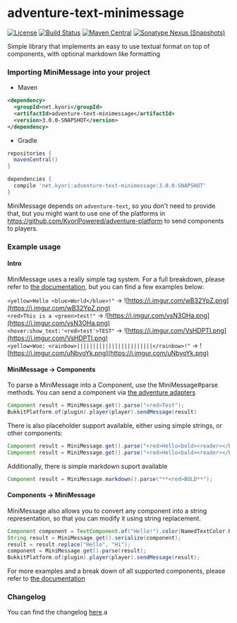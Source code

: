 # adventure-text-minimessage 
[![License](https://img.shields.io/github/license/KyoriPowered/adventure-text-minimessage.svg)](https://github.com/KyoriPowered/adventure-text-minimessage/blob/master/license.txt)
[![Build Status](https://travis-ci.org/KyoriPowered/adventure-text-minimessage.svg?branch=master)](https://travis-ci.org/KyoriPowered/adventure-text-minimessage)
[![Maven Central](https://img.shields.io/maven-central/v/net.kyori/adventure-text-minimessage)](https://mvnrepository.com/artifact/net.kyori/adventure-text-minimessage)
[![Sonatype Nexus (Snapshots)](https://img.shields.io/nexus/s/net.kyori/adventure-text-minimessage?server=https%3A%2F%2Foss.sonatype.org&label=sonatype)](https://mvnrepository.com/artifact/net.kyori/adventure-text-minimessage)

Simple library that implements an easy to use textual format on top of components, with optional markdown like formatting

### Importing MiniMessage into your project

* Maven
```xml
<dependency>
  <groupId>net.kyori</groupId>
  <artifactId>adventure-text-minimessage</artifactId>
  <version>3.0.0-SNAPSHOT</version>
</dependency>
```
* Gradle
```gradle
repositories {
  mavenCentral()
}

dependencies {
  compile 'net.kyori:adventure-text-minimessage:3.0.0-SNAPSHOT'
}
```

MiniMessage depends on `adventure-text`, so you don't need to provide that, but you might want to use one of the platforms in https://github.com/KyoriPowered/adventure-platform to send components to players.

### Example usage

#### Intro

MiniMessage uses a really simple tag system. For a full breakdown, please refer to [the documentation](https://docs.adventure.kyori.net/minimessage.html), but you can find a few examples below:

`<yellow>Hello <blue>World</blue>!"` -> ![https://i.imgur.com/wB32YpZ.png](https://i.imgur.com/wB32YpZ.png)  
`<red>This is a <green>test!"` ->  ![https://i.imgur.com/vsN3OHa.png](https://i.imgur.com/vsN3OHa.png)  
`<hover:show_text:'<red>test'>TEST"` ->  ![https://i.imgur.com/VsHDPTI.png](https://i.imgur.com/VsHDPTI.png)  
`<yellow>Woo: <rainbow>||||||||||||||||||||||||</rainbow>!"` ->  ![https://i.imgur.com/uNbyoYk.png](https://i.imgur.com/uNbyoYk.png)  

#### MiniMessage -> Components

To parse a MiniMessage into a Component, use the MiniMessage#parse methods. You can send a component via [the adventure adapters](https://github.com/KyoriPowered/adventure-platform)

```java
Component result = MiniMessage.get().parse("<red>Test");
BukkitPlatform.of(plugin).player(player).sendMessage(result)
```

There is also placeholder support available, either using simple strings, or other components:

```java
Component result = MiniMessage.get().parse("<red>Hello<bold><reader></bold>", "reader", "You!");
Component result = MiniMessage.get().parse("<red>Hello<bold><reader></bold>", Template.of("reader", TextComponent.of("You!").color(NamedTextColor.BLUE)));
```

Additionally, there is simple markdown suport available
```java
Component result = MiniMessage.markdown().parse("**<red>BOLD**");
```

#### Components -> MiniMessage

MiniMessage also allows you to convert any component into a string representation, so that you can modify it using string replacement.

```java
Component component = TextComponent.of("Hello!").color(NamedTextColor.RED);
String result = MiniMessage.get().serialize(component);
result = result.replace("Hello", "Hi");
component = MiniMessage.get().parse(result);
BukkitPlatform.of(plugin).player(player).sendMessage(result);
```

For more examples and a break down of all supported components, please refer to [the documentation](https://docs.adventure.kyori.net/minimessage.html)

### Changelog

You can find the changelog [here](CHANGELOG.md).a
